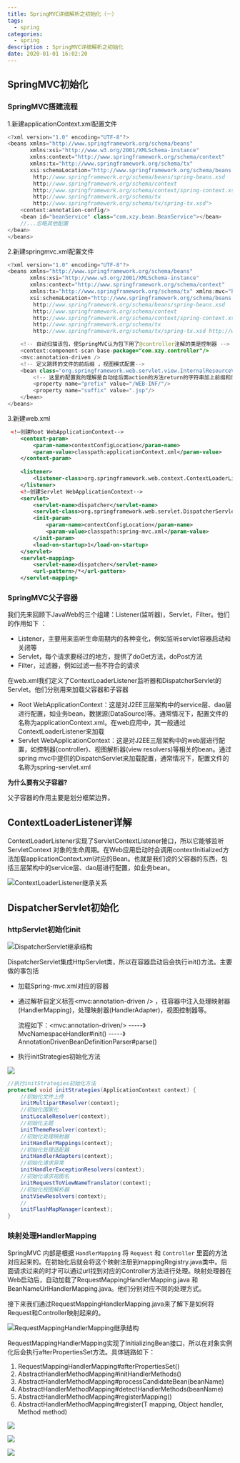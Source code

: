 ```yaml
---
title: SpringMVC详细解析之初始化（一）
tags:
  - spring
categories: 
  - spring
description : SpringMVC详细解析之初始化
date: 2020-01-01 16:02:20
---
```

## SpringMVC初始化

### SpringMVC搭建流程

1.新建applicationContext.xml配置文件

```java
<?xml version="1.0" encoding="UTF-8"?>
<beans xmlns="http://www.springframework.org/schema/beans"
       xmlns:xsi="http://www.w3.org/2001/XMLSchema-instance"
       xmlns:context="http://www.springframework.org/schema/context"
       xmlns:tx="http://www.springframework.org/schema/tx"
       xsi:schemaLocation="http://www.springframework.org/schema/beans
        http://www.springframework.org/schema/beans/spring-beans.xsd
        http://www.springframework.org/schema/context
        http://www.springframework.org/schema/context/spring-context.xsd
        http://www.springframework.org/schema/tx
        http://www.springframework.org/schema/tx/spring-tx.xsd">
    <context:annotation-config/>
    <bean id="beanService" class="com.xzy.bean.BeanService"></bean>
    //...忽略其他配置
</bean>
</beans>
```

2.新建springmvc.xml配置文件

```java
<?xml version="1.0" encoding="UTF-8"?>
<beans xmlns="http://www.springframework.org/schema/beans"
       xmlns:xsi="http://www.w3.org/2001/XMLSchema-instance"
       xmlns:context="http://www.springframework.org/schema/context"
       xmlns:tx="http://www.springframework.org/schema/tx" xmlns:mvc="http://www.springframework.org/schema/mvc"
       xsi:schemaLocation="http://www.springframework.org/schema/beans
        http://www.springframework.org/schema/beans/spring-beans.xsd
        http://www.springframework.org/schema/context
        http://www.springframework.org/schema/context/spring-context.xsd
        http://www.springframework.org/schema/tx
        http://www.springframework.org/schema/tx/spring-tx.xsd http://www.springframework.org/schema/mvc https://www.springframework.org/schema/mvc/spring-mvc.xsd">

    <!-- 自动扫描该包，使SpringMVC认为包下用了@controller注解的类是控制器 -->
    <context:component-scan base-package="com.xzy.controller"/>
    <mvc:annotation-driven />
    <!-- 定义跳转的文件的前后缀 ，视图模式配置-->
    <bean class="org.springframework.web.servlet.view.InternalResourceViewResolver">
        <!-- 这里的配置我的理解是自动给后面action的方法return的字符串加上前缀和后缀，变成一个 可用的url地址 -->
        <property name="prefix" value="/WEB-INF/"/>
        <property name="suffix" value=".jsp"/>
    </bean>
</beans>
```

3.新建web.xml

```xml
 <!—创建Root WebApplicationContext-->
    <context-param>  
        <param-name>contextConfigLocation</param-name>  
        <param-value>classpath:applicationContext.xml</param-value>  
    </context-param>  
  
    <listener>  
        <listener-class>org.springframework.web.context.ContextLoaderListener</listener-class>  
    </listener>
    <!—创建Servlet WebApplicationContext-->
    <servlet>  
        <servlet-name>dispatcher</servlet-name>  
        <servlet-class>org.springframework.web.servlet.DispatcherServlet</servlet-class>  
        <init-param>  
            <param-name>contextConfigLocation</param-name>  
            <param-value>classpath:spring-mvc.xml</param-value>  
        </init-param>  
        <load-on-startup>1</load-on-startup>  
    </servlet>  
    <servlet-mapping>  
        <servlet-name>dispatcher</servlet-name>  
        <url-pattern>/*</url-pattern>  
    </servlet-mapping>
```

### SpringMVC父子容器

我们先来回顾下JavaWeb的三个组建：Listener(监听器)，Servlet，Filter。他们的作用如下 ：

- Listener，主要用来监听生命周期内的各种变化，例如监听servlet容器启动和关闭等
- Servlet，每个请求要经过的地方，提供了doGet方法，doPost方法
- Filter，过滤器，例如过滤一些不符合的请求

在web.xml我们定义了ContextLoaderListener监听器和DispatcherServlet的Servlet。他们分别用来加载父容器和子容器

- Root WebApplicationContext：这是对J2EE三层架构中的service层、dao层进行配置，如业务bean，数据源(DataSource)等。通常情况下，配置文件的名称为applicationContext.xml。在web应用中，其一般通过ContextLoaderListener来加载
- Servlet WebApplicationContext：这是对J2EE三层架构中的web层进行配置，如控制器(controller)、视图解析器(view resolvers)等相关的bean。通过spring mvc中提供的DispatchServlet来加载配置，通常情况下，配置文件的名称为spring-servlet.xml

**为什么要有父子容器?**

父子容器的作用主要是划分框架边界。

## ContextLoaderListener详解

ContextLoaderListener实现了ServletContextListener接口，所以它能够监听 ServletContext 对象的生命周期。在Web应用启动时会调用contextInitialized方法加载applicationContext.xml对应的Bean。也就是我们说的父容器的东西，包括三层架构中的service层、dao层进行配置，如业务bean。

![ContextLoaderListener继承关系](springmvc/4.png)

## DispatcherServlet初始化

### httpServlet初始化init

![DispatcherServlet继承结构](springmvc/5.png)

DispatcherServlet集成HttpServlet类，所以在容器启动后会执行init()方法。主要做的事包括

- 加载Spring-mvc.xml对应的容器

- 通过解析自定义标签<mvc:annotation-driven /> ，往容器中注入处理映射器(HandlerMapping)，处理映射器(HandlerAdapter)，视图控制器等。

  流程如下：\<mvc:annotation-driven\/> -----》 MvcNamespaceHandler#init() -----》 AnnotationDrivenBeanDefinitionParser#parse()

- 执行initStrategies初始化方法

![](springmvc/6.png)

```java
//执行initStrategies初始化方法
protected void initStrategies(ApplicationContext context) {
	//初始化文件上传
	initMultipartResolver(context);
	//初始化国家化
	initLocaleResolver(context);
	//初始化主题
	initThemeResolver(context);
	//初始化处理映射器
	initHandlerMappings(context);
	//初始化处理适配器
	initHandlerAdapters(context);
	//初始化请求异常
	initHandlerExceptionResolvers(context);
	//初始化请求视图名
	initRequestToViewNameTranslator(context);
	//初始化视图解析器
	initViewResolvers(context);
	//
	initFlashMapManager(context);
}
```



### 映射处理HandlerMapping

SpringMVC 内部是根据 `HandlerMapping` 将 `Request` 和 `Controller` 里面的方法对应起来的。在初始化后就会将这个映射注册到mappingRegistry.java类中。后面请求过来的时才可以通过url找到对应的Controller方法进行处理。映射处理器在Web启动后，自动加载了RequestMappingHandlerMapping.java 和 BeanNameUrlHandlerMapping.java。他们分别对应不同的处理方式。

接下来我们通过RequestMappingHandlerMapping.java来了解下是如何将Request和Controller映射起来的。

![RequestMappingHandlerMapping继承结构](springmvc/7.png)

RequestMappingHandlerMapping实现了InitializingBean接口，所以在对象实例化后会执行afterPropertiesSet方法。具体链路如下：

1. RequestMappingHandlerMapping#afterPropertiesSet()
2. AbstractHandlerMethodMapping#initHandlerMethods() 
3. AbstractHandlerMethodMapping#processCandidateBean(beanName)
4. AbstractHandlerMethodMapping#detectHandlerMethods(beanName)
5. AbstractHandlerMethodMapping#registerMapping()
6. AbstractHandlerMethodMapping#register(T mapping, Object handler, Method method)

![](springmvc/8.png)

![](springmvc/9.png)

![](springmvc/10.png)